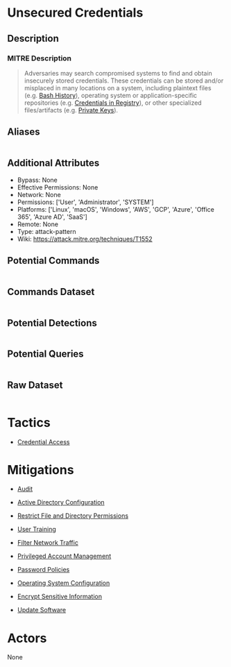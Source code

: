 
# Unsecured Credentials

## Description

### MITRE Description

> Adversaries may search compromised systems to find and obtain insecurely stored credentials. These credentials can be stored and/or misplaced in many locations on a system, including plaintext files (e.g. [Bash History](https://attack.mitre.org/techniques/T1552/003)), operating system or application-specific repositories (e.g. [Credentials in Registry](https://attack.mitre.org/techniques/T1552/002)), or other specialized files/artifacts (e.g. [Private Keys](https://attack.mitre.org/techniques/T1552/004)).

## Aliases

```

```

## Additional Attributes

* Bypass: None
* Effective Permissions: None
* Network: None
* Permissions: ['User', 'Administrator', 'SYSTEM']
* Platforms: ['Linux', 'macOS', 'Windows', 'AWS', 'GCP', 'Azure', 'Office 365', 'Azure AD', 'SaaS']
* Remote: None
* Type: attack-pattern
* Wiki: https://attack.mitre.org/techniques/T1552

## Potential Commands

```

```

## Commands Dataset

```

```

## Potential Detections

```json

```

## Potential Queries

```json

```

## Raw Dataset

```json

```

# Tactics


* [Credential Access](../tactics/Credential-Access.md)


# Mitigations


* [Audit](../mitigations/Audit.md)

* [Active Directory Configuration](../mitigations/Active-Directory-Configuration.md)
    
* [Restrict File and Directory Permissions](../mitigations/Restrict-File-and-Directory-Permissions.md)
    
* [User Training](../mitigations/User-Training.md)
    
* [Filter Network Traffic](../mitigations/Filter-Network-Traffic.md)
    
* [Privileged Account Management](../mitigations/Privileged-Account-Management.md)
    
* [Password Policies](../mitigations/Password-Policies.md)
    
* [Operating System Configuration](../mitigations/Operating-System-Configuration.md)
    
* [Encrypt Sensitive Information](../mitigations/Encrypt-Sensitive-Information.md)
    
* [Update Software](../mitigations/Update-Software.md)
    

# Actors

None

